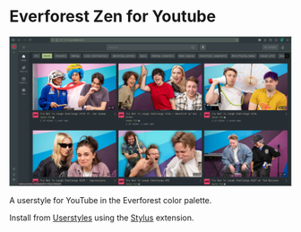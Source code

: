 # Everforest Zen for Youtube

![Preview](2025-10-16_everforest_zen.png)

A userstyle for YouTube in the Everforest color palette.

Install from [Userstyles](https://userstyles.world/style/24685/) using the [Stylus](https://addons.mozilla.org/en-US/firefox/addon/styl-us/) extension.
